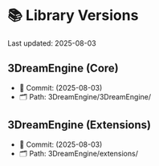 # 📚 Library Versions
Last updated: 2025-08-03

## 3DreamEngine (Core)
- 📌 Commit:  (2025-08-03)
- 🗂️ Path: 3DreamEngine/3DreamEngine/

## 3DreamEngine (Extensions)
- 📌 Commit:  (2025-08-03)
- 🗂️ Path: 3DreamEngine/extensions/

